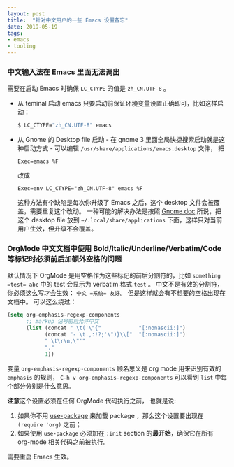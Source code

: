 ```yaml
---
layout: post
title:  "针对中文用户的一些 Emacs 设置备忘"
date: 2019-05-19
tags:
- emacs
- tooling
---
```


### 中文输入法在 Emacs 里面无法调出

需要在启动 Emacs 时确保 `LC_CTYPE` 的值是 `zh_CN.UTF-8` 。

* 从 teminal 启动 emacs 只要启动前保证环境变量设置正确即可，比如这样启动：
    ```bash
    $ LC_CTYPE="zh_CN.UTF-8" emacs
    ```
* 从 Gnome 的 Desktop file 启动 - 在 gnome 3 里面全局快捷搜索启动就是这种启动方式 - 可以编辑 `/usr/share/applications/emacs.desktop` 文件， 把
    ```
    Exec=emacs %F
    ```
    改成
    ```
    Exec=env LC_CTYPE="zh_CN.UTF-8" emacs %F
    ```
  这种方法有个缺陷是每次你升级了 Emacs 之后，这个 desktop 文件会被覆盖，需要重复这个改动。 一种可能的解决办法是按照 [Gnome doc](https://developer.gnome.org/integration-guide/stable/desktop-files.html.en) 所说，把这个 desktop file 放到 `~/.local/share/applications` 下面，这样只对当前用户生效，但升级不会覆盖。

### OrgMode 中文文档中使用 Bold/Italic/Underline/Verbatim/Code 等标记时必须前后加额外空格的问题

默认情况下 OrgMode 是用空格作为这些标记的前后分割符的，比如 `something =test= abc` 中的 test 会显示为 verbatim 格式 `test` 。 中文不是有效的分割符，你必须这么写才会生效： `中文 =系统= 友好`。
但是这样就会有不想要的空格出现在文档中。 可以这么绕过：

```lisp
(setq org-emphasis-regexp-components
      ;; markup 记号前后允许中文
      (list (concat " \t('\"{"            "[:nonascii:]")
            (concat "- \t.,:!?;'\")}\\["  "[:nonascii:]")
            " \t\r\n,\"'"
            "."
            1))
```

变量 `org-emphasis-regexp-components` 顾名思义是 org mode 用来识别有效的 `emphasis` 的规则， `C-h v org-emphasis-regexp-components` 可以看到 `list` 中每个部分分别是什么意思。

**注意**这个设置必须在任何 OrgMode 代码执行之前， 也就是说:
1. 如果你不用 [use-package](https://github.com/jwiegley/use-package) 来加载 package ，那么这个设置要出现在 `(require 'org)` 之前；
2. 如果使用 `use-package` 必须加在 `:init` section 的**最开始**，确保它在所有 org-mode 相关代码之前被执行。

需要重启 Emacs 生效。
